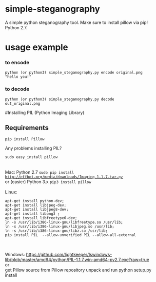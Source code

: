 # simple-steganography
A simple python steganography tool. Make sure to install pillow via pip! Python 2.7.

# usage example

### to encode
<code>python (or python3) simple_steganography.py encode original.png "hello you!"</code>

### to decode
<code>python (or python3) simple_steganography.py decode out_original.png</code>

#Installing PIL (Python Imaging Library)

## Requirements

<code>pip install Pillow</code>

Any problems installing PIL?

<code>sudo easy_install pillow</code>
<br>
<br>
<br>
Mac:
Python 2.7
<code>sudo pip install http://effbot.org/media/downloads/Imaging-1.1.7.tar.gz</code>
<br>
or (easier)
Python 3.x
<code>pip3 install pillow</code>
<br><br>
Linux:
```
apt-get install python-dev;
apt-get install libjpeg-dev;
apt-get install libjpeg8-dev;
apt-get install libpng3 ;
apt-get install libfreetype6-dev;
ln -s /usr/lib/i386-linux-gnu/libfreetype.so /usr/lib;
ln -s /usr/lib/i386-linux-gnu/libjpeg.so /usr/lib;
ln -s /usr/lib/i386-linux-gnu/libz.so /usr/lib;
pip install PIL  --allow-unverified PIL --allow-all-external
```
<br><br>
Windows:
https://github.com/lightkeeper/lswindows-lib/blob/master/amd64/python/PIL-1.1.7.win-amd64-py2.7.exe?raw=true<br>
or<br>
get Pillow source from Pillow repository unpack and run
python setup.py install
